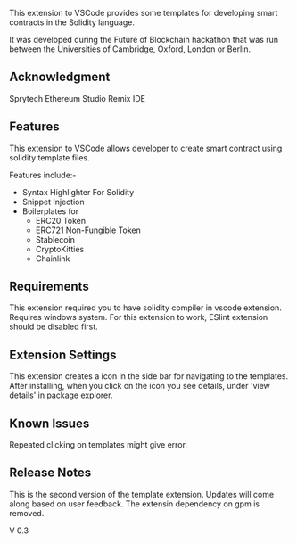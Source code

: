 This extension to VSCode provides some templates for developing smart contracts in the Solidity language.

It was developed during the Future of Blockchain hackathon that was run between the Universities of Cambridge, Oxford, London or Berlin.

## Acknowledgment
Sprytech
Ethereum Studio
Remix IDE

## Features
This extension to VSCode allows developer to create smart contract using solidity template files. 

Features include:-

* Syntax Highlighter For Solidity
* Snippet Injection
* Boilerplates for
  * ERC20 Token
  * ERC721 Non-Fungible Token
  * Stablecoin
  * CryptoKitties
  * Chainlink

## Requirements
This extension required you to have solidity compiler in vscode extension.
Requires windows system.
For this extension to work, ESlint extension should be disabled first.

## Extension Settings
This extension creates a icon in the side bar for navigating to the templates.
After installing, when you click on the icon you see details, under 'view details' in package explorer.

## Known Issues

Repeated clicking on templates might give error.

## Release Notes
This is the second version of the template extension. Updates will come along based on user feedback.
The extensin dependency on gpm is removed.

V 0.3
